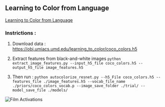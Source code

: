 ## Learning to Color from Language
[Learning to Color from Language](http://aclweb.org/anthology/N18-2120)


### Instrictions : 
1. Download data : https://obj.umiacs.umd.edu/learning_to_color/coco_colors.h5

2. Extract features from black-and-white images
`python extract_image_features.py --input_h5_file coco_colors.h5 --output_h5_file image_features.h5`

3. Then run : 
`python autocolorize_resnet.py --h5_File coco_colors.h5 --features_file ./image_features.h5 --vocab_file_name ./priors/coco_colors_vocab.p --image_save_folder ./trial/ --model_save_file ./models/`


![Film Activations](https://raw.githubusercontent.com/superhans/colorfromlanguage/master/images/Activations4.png)
